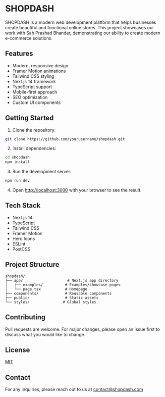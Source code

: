 # SHOPDASH

SHOPDASH is a modern web development platform that helps businesses create beautiful and functional online stores. This project showcases our work with Sah Prashad Bhandar, demonstrating our ability to create modern e-commerce solutions.

## Features

- Modern, responsive design
- Framer Motion animations
- Tailwind CSS styling
- Next.js 14 framework
- TypeScript support
- Mobile-first approach
- SEO optimization
- Custom UI components

## Getting Started

1. Clone the repository:
```bash
git clone https://github.com/yourusername/shopdash.git
```

2. Install dependencies:
```bash
cd shopdash
npm install
```

3. Run the development server:
```bash
npm run dev
```

4. Open [http://localhost:3000](http://localhost:3000) with your browser to see the result.

## Tech Stack

- Next.js 14
- TypeScript
- Tailwind CSS
- Framer Motion
- Hero Icons
- ESLint
- PostCSS

## Project Structure

```
shopdash/
├── app/                    # Next.js app directory
│   ├── examples/          # Examples/showcase pages
│   └── page.tsx           # Homepage
├── components/            # Reusable components
├── public/                # Static assets
└── styles/               # Global styles
```

## Contributing

Pull requests are welcome. For major changes, please open an issue first to discuss what you would like to change.

## License

[MIT](https://choosealicense.com/licenses/mit/)

## Contact

For any inquiries, please reach out to us at contact@shopdash.com 